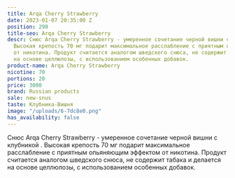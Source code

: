 ```yaml
---
title: Arqa Cherry Strawberry
date: 2023-01-07 20:35:00 Z
position: 290
title-seo: Arqa Cherry Strawberry
descr: Снюс Arqa Cherry Strawberry - умеренное сочетание черной вишни с клубникой  .
  Высокая крепость 70 мг подарит максимальное расслабление с приятным опьяняющим эффектом
  от никотина. Продукт считается аналогом шведского снюса, не содержит табака и делается
  на основе целлюлозы, с использованием особенных добавок.
product-name: Arqa Cherry Strawberry
nicotine: 70
portions: 20
price: 3000
brand: Russian products
sale: new-snus
taste: Клубника-Вишня
image: "/uploads/6-7dc8e0.png"
has_availability: false
---
```


Снюс Arqa Cherry Strawberry - умеренное сочетание черной вишни с клубникой  . Высокая крепость 70 мг подарит максимальное расслабление с приятным опьяняющим эффектом от никотина. Продукт считается аналогом шведского снюса, не содержит табака и делается на основе целлюлозы, с использованием особенных добавок.